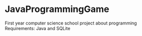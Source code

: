 # JavaProgrammingGame
First year computer science school project about programming
Requirements:
Java and SQLite
